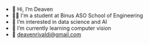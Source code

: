 - 👋 Hi, I’m Deaven
- :man_student: I'm a student at Binus ASO School of Engineering
- 👀 I’m interested in data science and AI
- 🌱 I’m currently learning computer vision
- :e-mail: deavenrivaldi@gmail.com
<!---
deavenrivaldi/deavenrivaldi is a ✨ special ✨ repository because its `README.md` (this file) appears on your GitHub profile.
You can click the Preview link to take a look at your changes.
--->
